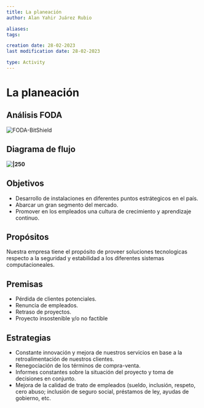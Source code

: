 ```yaml
---
title: La planeación
author: Alan Yahir Juárez Rubio

aliases:
tags:

creation date: 28-02-2023
last modification date: 28-02-2023

type: Activity
---
```


# La planeación

## Análisis FODA

![FODA-BitShield](-Tercero/Administración/Tareas/Attachments/FODA-BitShield.png)

## Diagrama de flujo

**![|250](https://lh4.googleusercontent.com/zWI305gGewo87IIokaKE5Gy9E3fAXEQow8nFabF09nCL0z-QNAL_m5_PX09f13yWHhYoqNg8EmWhFMjE3JIc3-Kf1ifeM7AIDV9IX-4gk7f3rvQEfg0SA7VgkEF1TCSzqeNdPhiN6muVbzdr5YlyI9E)**
<div style="page-break-after: always;"></div>

## Objetivos

- Desarrollo de instalaciones en diferentes puntos estrátegicos en el país.
- Abarcar un gran segmento del mercado.
- Promover en los empleados una cultura de crecimiento y aprendizaje continuo.

## Propósitos

Nuestra empresa tiene el propósito de proveer soluciones tecnologicas respecto a la seguridad y estabilidad a los diferentes sistemas computacioneales.

## Premisas

- Pérdida de clientes potenciales.
- Renuncia de empleados.
- Retraso de proyectos.
- Proyecto insostenible y/o no factible

## Estrategias

- Constante innovación y mejora de nuestros servicios en base a la retroalimentación de nuestros clientes.
- Renegociación de los términos de compra-venta.
- Informes constantes sobre la situación del proyecto y toma de decisiones en conjunto.
- Mejora de la calidad de trato de empleados (sueldo, inclusión, respeto, cero abuso; inclusión de seguro social, préstamos de ley, ayudas de gobierno, etc.

